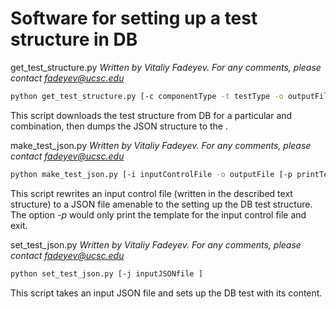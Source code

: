 Software for setting up a test structure in DB
==================================================

get_test_structure.py
*Written by Vitaliy Fadeyev. For any comments, please contact fadeyev@ucsc.edu*

```bash 
python get_test_structure.py [-c componentType -t testType -o outputFile]
```

This script downloads the test structure from DB for a particular <componentType> and <testType> combination, then dumps the JSON structure to the <outputFile>.


make_test_json.py
*Written by Vitaliy Fadeyev. For any comments, please contact fadeyev@ucsc.edu*

```bash 
python make_test_json.py [-i inputControlFile -o outputFile [-p printTemplate]]
```

This script rewrites an input control file (written in the described text structure) to a JSON file amenable to the setting up the DB test structure. The option *-p* would only print the template for the input control file and exit.



set_test_json.py
*Written by Vitaliy Fadeyev. For any comments, please contact fadeyev@ucsc.edu*

```bash 
python set_test_json.py [-j inputJSONfile ]
```

This script takes an input JSON file and sets up the DB test with its content.





